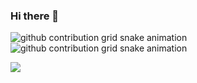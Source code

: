 ### Hi there 👋

![github contribution grid snake animation](https://raw.githubusercontent.com/AP2Topper0127/ap2topper127/output/github-contribution-grid-snake-dark.svg#gh-dark-mode-only)
![github contribution grid snake animation](https://raw.githubusercontent.com/AP2Topper0127/ap2topper127/output/github-contribution-grid-snake.svg#gh-light-mode-only)

![](https://komarev.com/ghpvc/?username=AP2Topper0127)
